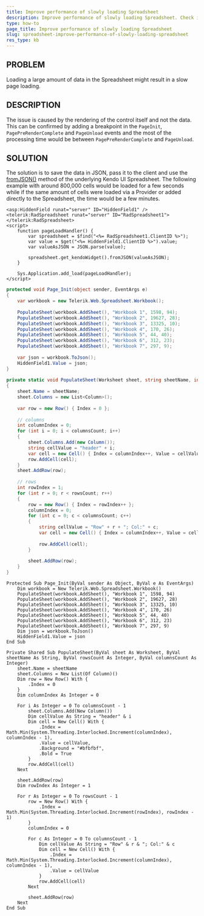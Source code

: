 ```yaml
---
title: Improve performance of slowly loading Spreadsheet
description: Improve performance of slowly loading Spreadsheet. Check it now!
type: how-to
page_title: Improve performance of slowly loading Spreadsheet
slug: spreadsheet-improve-performance-of-slowly-loading-spreadsheet
res_type: kb
---
```



## PROBLEM

Loading a large amount of data in the Spreadsheet might result in a slow page loading.

## DESCRIPTION

The issue is caused by the rendering of the control itself and not the data. This can be confirmed by adding a breakpoint in the `PageInit`, `PagePreRenderComplete` and `PageUnload` events and the most of the processing time would be between `PagePreRenderComplete` and `PageUnload`.

## SOLUTION

The solution is to save the data in JSON, pass it to the client and use the [fromJSON()](https://docs.telerik.com/kendo-ui/api/javascript/ui/spreadsheet/methods/fromjson) method of the underlying Kendo UI Spreadsheet. The following example with around 800,000 cells would be loaded for a few seconds while if the same amount of cells were loaded via a Provider or added directly to the Spreadsheet, the time would be a few minutes.

````ASP.NET
<asp:HiddenField runat="server" ID="HiddenField1" />
<telerik:RadSpreadsheet runat="server" ID="RadSpreadsheet1"></telerik:RadSpreadsheet>
<script>
    function pageLoadHandler() {
        var spreadsheet = $find("<%= RadSpreadsheet1.ClientID %>");
        var value = $get("<%= HiddenField1.ClientID %>").value;
        var valueAsJSON = JSON.parse(value);
 
        spreadsheet.get_kendoWidget().fromJSON(valueAsJSON);
    }
 
    Sys.Application.add_load(pageLoadHandler);
</script>
````

````C#
protected void Page_Init(object sender, EventArgs e)
{
    var workbook = new Telerik.Web.Spreadsheet.Workbook();
 
    PopulateSheet(workbook.AddSheet(), "Workbook 1", 1598, 94);
    PopulateSheet(workbook.AddSheet(), "Workbook 2", 19627, 28);
    PopulateSheet(workbook.AddSheet(), "Workbook 3", 13325, 10);
    PopulateSheet(workbook.AddSheet(), "Workbook 4", 170, 26);
    PopulateSheet(workbook.AddSheet(), "Workbook 5", 44, 40);
    PopulateSheet(workbook.AddSheet(), "Workbook 6", 312, 23);
    PopulateSheet(workbook.AddSheet(), "Workbook 7", 297, 9);
 
    var json = workbook.ToJson();
    HiddenField1.Value = json;
}
 
private static void PopulateSheet(Worksheet sheet, string sheetName, int rowsCount, int columnsCount)
{
    sheet.Name = sheetName;
    sheet.Columns = new List<Column>();
 
    var row = new Row() { Index = 0 };
 
    // columns
    int columnIndex = 0;
    for (int i = 0; i < columnsCount; i++)
    {
        sheet.Columns.Add(new Column());
        string cellValue = "header" + i;
        var cell = new Cell() { Index = columnIndex++, Value = cellValue, Background = "#bfbfbf", Bold = true };
        row.AddCell(cell);
    }
    sheet.AddRow(row);
 
    // rows
    int rowIndex = 1;
    for (int r = 0; r < rowsCount; r++)
    {
        row = new Row() { Index = rowIndex++ };
        columnIndex = 0;
        for (int c = 0; c < columnsCount; c++)
        {
            string cellValue = "Row" + r + "; Col:" + c;
            var cell = new Cell() { Index = columnIndex++, Value = cellValue };
 
            row.AddCell(cell);
        }
 
        sheet.AddRow(row);
    }
}
````
````VB
Protected Sub Page_Init(ByVal sender As Object, ByVal e As EventArgs)
    Dim workbook = New Telerik.Web.Spreadsheet.Workbook()
    PopulateSheet(workbook.AddSheet(), "Workbook 1", 1598, 94)
    PopulateSheet(workbook.AddSheet(), "Workbook 2", 19627, 28)
    PopulateSheet(workbook.AddSheet(), "Workbook 3", 13325, 10)
    PopulateSheet(workbook.AddSheet(), "Workbook 4", 170, 26)
    PopulateSheet(workbook.AddSheet(), "Workbook 5", 44, 40)
    PopulateSheet(workbook.AddSheet(), "Workbook 6", 312, 23)
    PopulateSheet(workbook.AddSheet(), "Workbook 7", 297, 9)
    Dim json = workbook.ToJson()
    HiddenField1.Value = json
End Sub

Private Shared Sub PopulateSheet(ByVal sheet As Worksheet, ByVal sheetName As String, ByVal rowsCount As Integer, ByVal columnsCount As Integer)
    sheet.Name = sheetName
    sheet.Columns = New List(Of Column)()
    Dim row = New Row() With {
        .Index = 0
    }
    Dim columnIndex As Integer = 0

    For i As Integer = 0 To columnsCount - 1
        sheet.Columns.Add(New Column())
        Dim cellValue As String = "header" & i
        Dim cell = New Cell() With {
            .Index = Math.Min(System.Threading.Interlocked.Increment(columnIndex), columnIndex - 1),
            .Value = cellValue,
            .Background = "#bfbfbf",
            .Bold = True
        }
        row.AddCell(cell)
    Next

    sheet.AddRow(row)
    Dim rowIndex As Integer = 1

    For r As Integer = 0 To rowsCount - 1
        row = New Row() With {
            .Index = Math.Min(System.Threading.Interlocked.Increment(rowIndex), rowIndex - 1)
        }
        columnIndex = 0

        For c As Integer = 0 To columnsCount - 1
            Dim cellValue As String = "Row" & r & "; Col:" & c
            Dim cell = New Cell() With {
                .Index = Math.Min(System.Threading.Interlocked.Increment(columnIndex), columnIndex - 1),
                .Value = cellValue
            }
            row.AddCell(cell)
        Next

        sheet.AddRow(row)
    Next
End Sub
````




